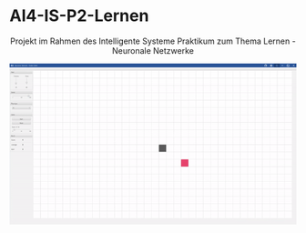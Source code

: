 # AI4-IS-P2-Lernen
<div align="center">

Projekt im Rahmen des Intelligente Systeme Praktikum zum Thema Lernen - Neuronale Netzwerke

![](https://github.com/BAAMMM1/AI4-IS-P2-Lernen/blob/master/teaser.gif)

</div>
